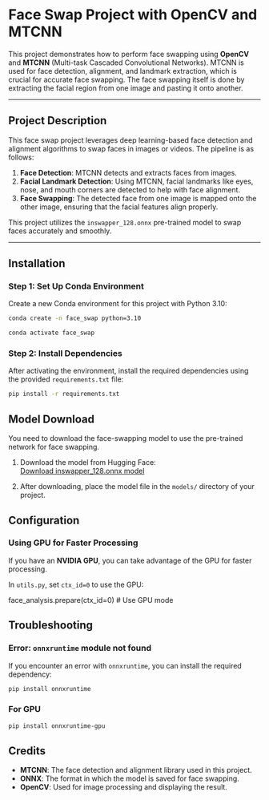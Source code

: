 # **Face Swap Project with OpenCV and MTCNN**

This project demonstrates how to perform face swapping using **OpenCV** and **MTCNN** (Multi-task Cascaded Convolutional Networks). MTCNN is used for face detection, alignment, and landmark extraction, which is crucial for accurate face swapping. The face swapping itself is done by extracting the facial region from one image and pasting it onto another.

---

## **Project Description**

This face swap project leverages deep learning-based face detection and alignment algorithms to swap faces in images or videos. The pipeline is as follows:
1. **Face Detection**: MTCNN detects and extracts faces from images.
2. **Facial Landmark Detection**: Using MTCNN, facial landmarks like eyes, nose, and mouth corners are detected to help with face alignment.
3. **Face Swapping**: The detected face from one image is mapped onto the other image, ensuring that the facial features align properly.

This project utilizes the `inswapper_128.onnx` pre-trained model to swap faces accurately and smoothly.

---

## **Installation**

### **Step 1: Set Up Conda Environment**
Create a new Conda environment for this project with Python 3.10:


```sh
conda create -n face_swap python=3.10
```

```sh
conda activate face_swap
```

### **Step 2: Install Dependencies**

After activating the environment, install the required dependencies using the provided `requirements.txt` file:

```sh
pip install -r requirements.txt
```

## **Model Download**

You need to download the face-swapping model to use the pre-trained network for face swapping.

1. Download the model from Hugging Face:  
   [Download inswapper_128.onnx model](https://huggingface.co/ezioruan/inswapper_128.onnx/tree/main)

2. After downloading, place the model file in the `models/` directory of your project.

## **Configuration**

### **Using GPU for Faster Processing**

If you have an **NVIDIA GPU**, you can take advantage of the GPU for faster processing.

In `utils.py`, set `ctx_id=0` to use the GPU:

face_analysis.prepare(ctx_id=0)  # Use GPU mode

## **Troubleshooting**

### **Error: `onnxruntime` module not found**

If you encounter an error with `onnxruntime`, you can install the required dependency:

```sh
pip install onnxruntime
```

### **For GPU**

```sh
pip install onnxruntime-gpu
```

## **Credits**

- **MTCNN**: The face detection and alignment library used in this project.
- **ONNX**: The format in which the model is saved for face swapping.
- **OpenCV**: Used for image processing and displaying the result.


